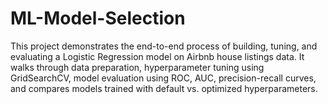 # ML-Model-Selection

This project demonstrates the end-to-end process of building, tuning, and evaluating a Logistic Regression model on Airbnb house listings data. It walks through data preparation, hyperparameter tuning using GridSearchCV, model evaluation using ROC, AUC, precision-recall curves, and compares models trained with default vs. optimized hyperparameters.
